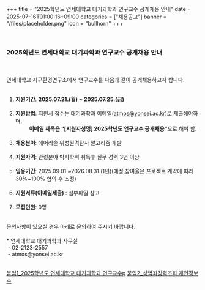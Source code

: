 +++
title = "2025학년도 연세대학교 대기과학과 연구교수 공개채용 안내"
date = 2025-07-16T01:00:16+09:00
categories = ["채용공고"]
banner = "/files/placeholder.png"
icon = "bullhorn"
+++

<br>

### 2025학년도 연세대학교 대기과학과 연구교수 공개채용 안내
<br>
<br>
연세대학교 지구환경연구소에서 연구교수를 다음과 같이 공개채용하고자 합니다.<br>
<br>

1. **지원기간**: **2025.07.21.(월) ~ 2025.07.25.(금)** <br><br>
2. **지원방법**: 지원서 접수는 대기과학과 이메일(atmos@yonsei.ac.kr)로 제출해야하며, <br>
   &nbsp;&nbsp;&nbsp;&nbsp;&nbsp;&nbsp;&nbsp;&nbsp; <B>이메일 제목은 “[지원자성명] 2025학년도 연구교수 공개채용"</B>으로 해야 함. <br><br>
3. **채용분야**: 에어러솔 위성원격탐사 알고리즘 개발 <br><br>
4. **지원자격**: 관련분야 박사학위 취득후 실무 경력 3년 이상 <br><br>
5. **임용기간**: 2025.09.01.~2026.08.31.(1년)(예정,참여율은 프로젝트 계약에 따라 30%~100% 협의 후 조정) <br><br>
6. **지원서류(이메일제출)** : 첨부파일 참고 <br><br>
7. **모집인원**:  0명 <br>

<br>
문의사항이 있으실 경우 아래로 문의하여 주시기 바랍니다.<br><br>
* 연세대학교 대기과학과 사무실 <br>
&nbsp;- 02-2123-2557 <br>
&nbsp;- atmos@yonsei.ac.kr
<br>
<br>

[붙임1_2025학년도 연세대학교 대기과학과 연구교수p](/files/1_Application_Form_250716.hwp)
[붙임2_성범죄경력조회 개인정보수](/files/sent_Form_for_the_Collection_and_Use_of_Personal(KOR)_250716.hwp)



<br>
<br>

